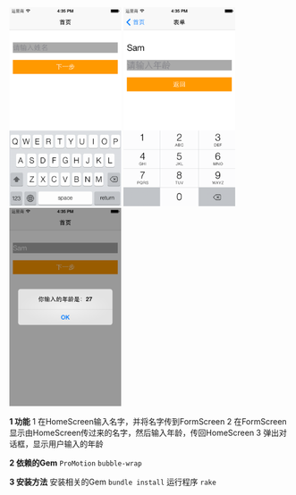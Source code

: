 <img src="demo/_screen/01.png" width="200">
<img src="demo/_screen/02.png" width="200">
<img src="demo/_screen/03.png" width="200">


**1 功能**
1 在HomeScreen输入名字，并将名字传到FormScreen
2 在FormScreen显示由HomeScreen传过来的名字，然后输入年龄，传回HomeScreen
3 弹出对话框，显示用户输入的年龄

**2 依赖的Gem**
``ProMotion``
``bubble-wrap``

**3 安装方法**
安装相关的Gem
``bundle install``
运行程序
``rake``
